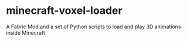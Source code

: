 # minecraft-voxel-loader
 A Fabric Mod and a set of Python scripts to load and play 3D animations inside Minecraft

